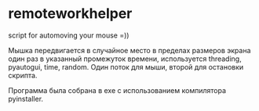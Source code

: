 # remoteworkhelper
script for automoving your mouse =))

Мышка передвигается в случайное место в пределах размеров экрана один раз в указанный промежуток времени, используется threading, pyautogui, time, random.
Один поток для мыши, второй для остановки скрипта.

Программа была собрана в exe с использованием компилятора pyinstaller.
